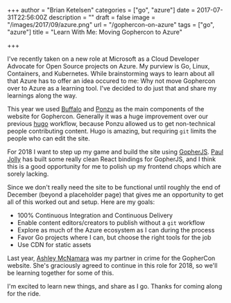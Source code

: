 +++
author = "Brian Ketelsen"
categories = ["go", "azure"]
date = 2017-07-31T22:56:00Z
description = ""
draft = false
image = "/images/2017/09/azure.png"
url = "/gophercon-on-azure"
tags = ["go", "azure"]
title = "Learn With Me: Moving Gophercon to Azure"

+++

I've recently taken on a new role at Microsoft as a Cloud Developer Advocate for Open Source projects on Azure.  My purview is Go, Linux, Containers, and Kubernetes.  While brainstorming ways to learn about all that Azure has to offer an idea occured to me:  Why not move Gophercon over to Azure as a learning tool.  I've decided to do just that and share my learnings along the way.

<!--more-->

This year we used [Buffalo](https://gobuffalo.io) and [Ponzu](https://ponzu-cms.org) as the main components of the website for Gophercon.  Generally it was a huge improvement over our previous [hugo](https://gohugo.io) workflow, because Ponzu allowed us to get non-technical people contributing content.  Hugo is amazing, but requiring `git` limits the people who can edit the site.

For 2018 I want to step up my game and build the site using [GopherJS](https://github.com/gopherjs/gopherjs).  [Paul Jolly](https://twitter.com/_myitcv) has built some really clean React bindings for GopherJS, and I think this is a good opportunity for me to polish up my frontend chops which are sorely lacking.

Since we don't really need the site to be functional until roughly the end of December (beyond a placeholder page) that gives me an opportunity to get all of this worked out and setup.  Here are my goals:

- 100% Continuous Integration and Continuous Delivery
- Enable content editors/creators to publish without a `git` workflow
- Explore as much of the Azure ecosystem as I can during the process
- Favor Go projects where I can, but choose the right tools for the job
- Use CDN for static assets

Last year, [Ashley McNamara](https://twitter.com/ashleymcnamara) was my partner in crime for the GopherCon website.  She's graciously agreed to continue in this role for 2018, so we'll be learning together for some of this.

I'm excited to learn new things, and share as I go.  Thanks for coming along for the ride.

